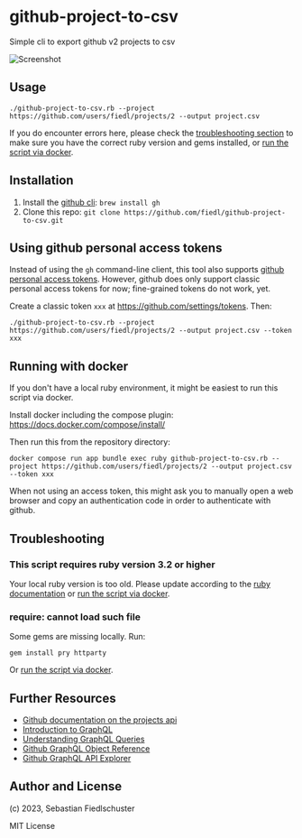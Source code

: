 # github-project-to-csv

Simple cli to export github v2 projects to csv

![Screenshot](https://user-images.githubusercontent.com/1679688/215134233-80bbbaab-c026-4937-b0d8-a42b11ab4e4b.png)

## Usage

```shell
./github-project-to-csv.rb --project https://github.com/users/fiedl/projects/2 --output project.csv
```

If you do encounter errors here, please check the [troubleshooting section](#troubleshooting) to make sure you have the correct ruby version and gems installed, or [run the script via docker](#running-with-docker).

## Installation

1. Install the [github cli](https://cli.github.com): `brew install gh`
2. Clone this repo: `git clone https://github.com/fiedl/github-project-to-csv.git`

## Using github personal access tokens

Instead of using the `gh` command-line client, this tool also supports [github personal access tokens](https://github.com/settings/tokens). However, github does only support classic personal access tokens for now; fine-grained tokens do not work, yet.

Create a classic token `xxx` at https://github.com/settings/tokens. Then:

```shell
./github-project-to-csv.rb --project https://github.com/users/fiedl/projects/2 --output project.csv --token xxx
```

## Running with docker

If you don't have a local ruby environment, it might be easiest to run this script via docker.

Install docker including the compose plugin: https://docs.docker.com/compose/install/

Then run this from the repository directory:

```shell
docker compose run app bundle exec ruby github-project-to-csv.rb --project https://github.com/users/fiedl/projects/2 --output project.csv --token xxx
```

When not using an access token, this might ask you to manually open a web browser and copy an authentication code in order to authenticate with github.

## Troubleshooting

### This script requires ruby version 3.2 or higher

Your local ruby version is too old. Please update according to the [ruby documentation](https://www.ruby-lang.org/en/documentation/installation/) or [run the script via docker](#running-with-docker).

### require: cannot load such file

Some gems are missing locally. Run:

    gem install pry httparty

Or [run the script via docker](#running-with-docker).

## Further Resources

- [Github documentation on the projects api](https://docs.github.com/en/issues/planning-and-tracking-with-projects/automating-your-project/using-the-api-to-manage-projects)
- [Introduction to GraphQL](https://docs.github.com/en/graphql/guides/introduction-to-graphql)
- [Understanding GraphQL Queries](https://graphql.org/learn/queries/)
- [Github GraphQL Object Reference](https://docs.github.com/en/graphql/reference/objects)
- [Github GraphQL API Explorer](https://docs.github.com/en/graphql/overview/explorer)

## Author and License

(c) 2023, Sebastian Fiedlschuster

MIT License
